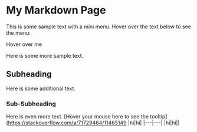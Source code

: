 # My Markdown Page

This is some sample text with a mini menu. Hover over the text below to see the menu:

Hover over me <span style="position: relative; display: inline-block; border-bottom: 1px dotted black;">
  <span style="visibility: hidden; width: 120px; background-color: #555; color: #fff; text-align: center; border-radius: 6px; padding: 5px 0; position: absolute; z-index: 1; bottom: 100%; left: 50%; margin-left: -60px;">
    | Key   | Value    |
    |-------|----------|
    | A     | Alpha    |
    | B     | Bravo    |
    | C     | Charlie  |
    | D     | Delta    |
  </span>
</span>


Here is some more sample text.

## Subheading

Here is some additional text.

### Sub-Subheading

Here is even more text.
[Hover your mouse here to see the tooltip](https://stackoverflow.com/a/71729464/11465149 |hi|hi|
|---|---|
|hi|hi|)
